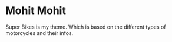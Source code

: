 # Mohit Mohit
Super Bikes is my theme. Which is based on the different types of motorcycles and their infos.
